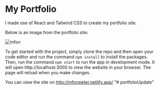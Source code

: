# My Portfolio

I made use of React and Tailwind CSS to create my portfolio site.

Below is an image from the portfolio site:

![mfon](https://user-images.githubusercontent.com/105684251/209584592-01105f1d-a48d-4284-af37-12d324586607.png)

To get started with the project, simply clone the repo and then open your code editor and run the command `npm install` to install the packages. Then, run the command `npm start`
to run the app in development mode. It will open http://localhost:3000 to view the website in your browser. The page will reload when you make changes.

You can view the site on http://mfonpeter.netlify.app/
"# portfolioUpdate" 
